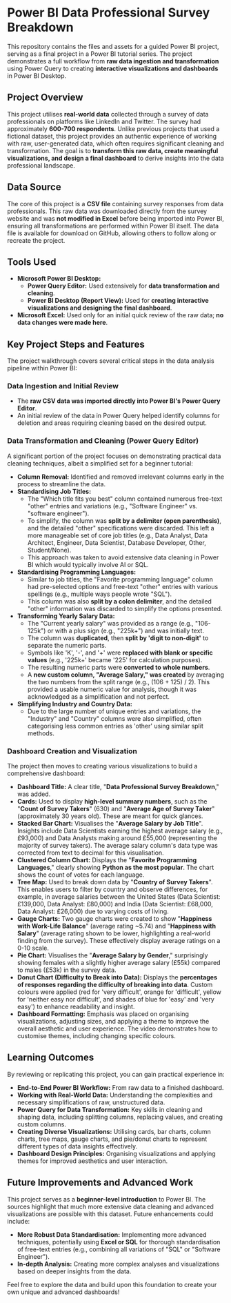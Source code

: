 
# Power BI Data Professional Survey Breakdown

This repository contains the files and assets for a guided Power BI project, serving as a final project in a Power BI tutorial series. The project demonstrates a full workflow from **raw data ingestion and transformation** using Power Query to creating **interactive visualizations and dashboards** in Power BI Desktop.

## Project Overview

This project utilises **real-world data** collected through a survey of data professionals on platforms like LinkedIn and Twitter. The survey had approximately **600-700 respondents**. Unlike previous projects that used a fictional dataset, this project provides an authentic experience of working with raw, user-generated data, which often requires significant cleaning and transformation. The goal is to **transform this raw data, create meaningful visualizations, and design a final dashboard** to derive insights into the data professional landscape.

## Data Source

The core of this project is a **CSV file** containing survey responses from data professionals. This raw data was downloaded directly from the survey website and was **not modified in Excel** before being imported into Power BI, ensuring all transformations are performed within Power BI itself. The data file is available for download on GitHub, allowing others to follow along or recreate the project.

## Tools Used

*   **Microsoft Power BI Desktop:**
    *   **Power Query Editor:** Used extensively for **data transformation and cleaning**.
    *   **Power BI Desktop (Report View):** Used for **creating interactive visualizations and designing the final dashboard**.
*   **Microsoft Excel:** Used only for an initial quick review of the raw data; **no data changes were made here**.

## Key Project Steps and Features

The project walkthrough covers several critical steps in the data analysis pipeline within Power BI:

### Data Ingestion and Initial Review

*   The **raw CSV data was imported directly into Power BI's Power Query Editor**.
*   An initial review of the data in Power Query helped identify columns for deletion and areas requiring cleaning based on the desired output.

### Data Transformation and Cleaning (Power Query Editor)

A significant portion of the project focuses on demonstrating practical data cleaning techniques, albeit a simplified set for a beginner tutorial:

*   **Column Removal:** Identified and removed irrelevant columns early in the process to streamline the data.
*   **Standardising Job Titles:**
    *   The "Which title fits you best" column contained numerous free-text "other" entries and variations (e.g., "Software Engineer" vs. "software engineer").
    *   To simplify, the column was **split by a delimiter (open parenthesis)**, and the detailed "other" specifications were discarded. This left a more manageable set of core job titles (e.g., Data Analyst, Data Architect, Engineer, Data Scientist, Database Developer, Other, Student/None).
    *   This approach was taken to avoid extensive data cleaning in Power BI which would typically involve AI or SQL.
*   **Standardising Programming Languages:**
    *   Similar to job titles, the "Favorite programming language" column had pre-selected options and free-text "other" entries with various spellings (e.g., multiple ways people wrote "SQL").
    *   This column was also **split by a colon delimiter**, and the detailed "other" information was discarded to simplify the options presented.
*   **Transforming Yearly Salary Data:**
    *   The "Current yearly salary" was provided as a range (e.g., "106-125k") or with a plus sign (e.g., "225k+") and was initially text.
    *   The column was **duplicated**, then **split by 'digit to non-digit'** to separate the numeric parts.
    *   Symbols like 'K', '-', and '+' were **replaced with blank or specific values** (e.g., '225k+' became '225' for calculation purposes).
    *   The resulting numeric parts were **converted to whole numbers**.
    *   A **new custom column, "Average Salary," was created** by averaging the two numbers from the split range (e.g., (106 + 125) / 2). This provided a usable numeric value for analysis, though it was acknowledged as a simplification and not perfect.
*   **Simplifying Industry and Country Data:**
    *   Due to the large number of unique entries and variations, the "Industry" and "Country" columns were also simplified, often categorising less common entries as 'other' using similar split methods.

### Dashboard Creation and Visualization

The project then moves to creating various visualizations to build a comprehensive dashboard:

*   **Dashboard Title:** A clear title, "**Data Professional Survey Breakdown**," was added.
*   **Cards:** Used to display **high-level summary numbers**, such as the "**Count of Survey Takers**" (630) and "**Average Age of Survey Taker**" (approximately 30 years old). These are meant for quick glances.
*   **Stacked Bar Chart:** Visualises the "**Average Salary by Job Title**". Insights include Data Scientists earning the highest average salary (e.g., £93,000) and Data Analysts making around £55,000 (representing the majority of survey takers). The average salary column's data type was corrected from text to decimal for this visualisation.
*   **Clustered Column Chart:** Displays the "**Favorite Programming Languages**," clearly showing **Python as the most popular**. The chart shows the count of votes for each language.
*   **Tree Map:** Used to break down data by "**Country of Survey Takers**". This enables users to filter by country and observe differences, for example, in average salaries between the United States (Data Scientist: £139,000, Data Analyst: £80,000) and India (Data Scientist: £68,000, Data Analyst: £26,000) due to varying costs of living.
*   **Gauge Charts:** Two gauge charts were created to show "**Happiness with Work-Life Balance**" (average rating ~5.74) and "**Happiness with Salary**" (average rating shown to be lower, highlighting a real-world finding from the survey). These effectively display average ratings on a 0-10 scale.
*   **Pie Chart:** Visualises the "**Average Salary by Gender**," surprisingly showing females with a slightly higher average salary (£55k) compared to males (£53k) in the survey data.
*   **Donut Chart (Difficulty to Break into Data):** Displays the **percentages of responses regarding the difficulty of breaking into data**. Custom colours were applied (red for 'very difficult', orange for 'difficult', yellow for 'neither easy nor difficult', and shades of blue for 'easy' and 'very easy') to enhance readability and insight.
*   **Dashboard Formatting:** Emphasis was placed on organising visualizations, adjusting sizes, and applying a theme to improve the overall aesthetic and user experience. The video demonstrates how to customise themes, including changing specific colours.

## Learning Outcomes

By reviewing or replicating this project, you can gain practical experience in:

*   **End-to-End Power BI Workflow:** From raw data to a finished dashboard.
*   **Working with Real-World Data:** Understanding the complexities and necessary simplifications of raw, unstructured data.
*   **Power Query for Data Transformation:** Key skills in cleaning and shaping data, including splitting columns, replacing values, and creating custom columns.
*   **Creating Diverse Visualizations:** Utilising cards, bar charts, column charts, tree maps, gauge charts, and pie/donut charts to represent different types of data insights effectively.
*   **Dashboard Design Principles:** Organising visualizations and applying themes for improved aesthetics and user interaction.

## Future Improvements and Advanced Work

This project serves as a **beginner-level introduction** to Power BI. The sources highlight that much more extensive data cleaning and advanced visualizations are possible with this dataset. Future enhancements could include:

*   **More Robust Data Standardisation:** Implementing more advanced techniques, potentially using **Excel or SQL** for thorough standardisation of free-text entries (e.g., combining all variations of "SQL" or "Software Engineer").
*   **In-depth Analysis:** Creating more complex analyses and visualizations based on deeper insights from the data.

Feel free to explore the data and build upon this foundation to create your own unique and advanced dashboards!
